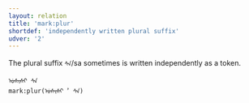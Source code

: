 ```yaml
---
layout: relation
title: 'mark:plur'
shortdef: 'independently written plural suffix'
udver: '2'
---
```


The plural suffix `ᠰᠠ`/sa sometimes is written independently as a token. 

~~~sdparse
ᡠᠰᡞᠰᡞ ᠰᠠ
mark:plur(ᡠᠰᡞᠰᡞ︐ ᠰᠠ)
~~~
<!-- Interlanguage links updated Ne 5. května 2024, 18:21:19 CEST -->
